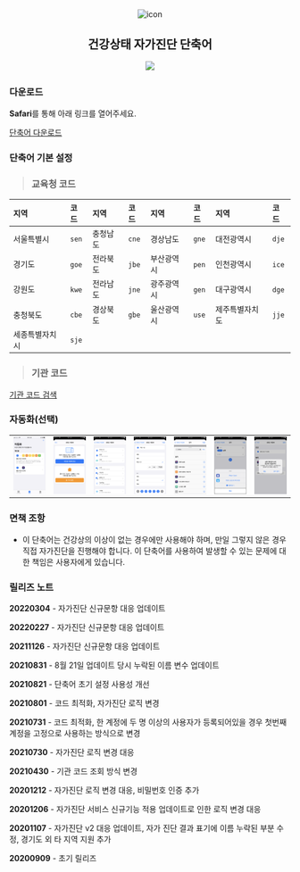 <div align="center">
  <img width="75" src="https://user-images.githubusercontent.com/10433434/92507753-69804a00-f242-11ea-942f-ee02d7576833.png" alt="icon" align="center">

  <h2>건강상태 자가진단 단축어</h2>
  <a href="https://toss.me/hasuhan" title="자가진단 서버 유지에 도움이 됩니다!">
    <img src="https://img.shields.io/badge/Buy%20me%20a%20coffee-FFDD00?style=flat-square&logo=buymeacoffee&logoColor=black">
  </a>
</div>

### 다운로드

**Safari**를 통해 아래 링크를 열어주세요.

<a href="https://www.icloud.com/shortcuts/ca27b02e08ed44dc9de5e9b50c976ffb">단축어 다운로드</a>

### 단축어 기본 설정

> ### 교육청 코드

|지역|코드|지역|코드|지역|코드|지역|코드|
|:---|:---|:---|:---|:---|:---|:---|:---|
|서울특별시|`sen`|충청남도|`cne`| 경상남도|`gne`|대전광역시|`dje`|
|경기도|`goe`|전라북도|`jbe`|부산광역시|`pen`|인천광역시|`ice`|
|강원도|`kwe`|전라남도|`jne`|광주광역시|`gen`|대구광역시|`dge`|
|충청북도|`cbe`|경상북도|`gbe`|울산광역시|`use`|제주특별자치도|`jje`|
|세종특별자치시|`sje`|

> ### 기관 코드

[기관 코드 검색](https://neis.chemistryx.me)

### 자동화(선택)

|                   |                   |                   |                   |                   |                   |                   |
| :---------------: | :---------------: | :---------------: | :---------------: | :---------------: | :---------------: | :---------------: |
| ![](images/1.png) | ![](images/2.png) | ![](images/3.png) | ![](images/4.png) | ![](images/5.png) | ![](images/6.png) | ![](images/7.png) |

### 면책 조항

- 이 단축어는 건강상의 이상이 없는 경우에만 사용해야 하며, 만일 그렇지 않은 경우 직접 자가진단을 진행해야 합니다. 이 단축어를 사용하여 발생할 수 있는 문제에 대한 책임은 사용자에게 있습니다.

### 릴리즈 노트

**20220304** - 자가진단 신규문항 대응 업데이트

**20220227** - 자가진단 신규문항 대응 업데이트

**20211126** - 자가진단 신규문항 대응 업데이트

**20210831** - 8월 21일 업데이트 당시 누락된 이름 변수 업데이트

**20210821** - 단축어 초기 설정 사용성 개선

**20210801** - 코드 최적화, 자가진단 로직 변경 

**20210731** - 코드 최적화, 한 계정에 두 명 이상의 사용자가 등록되어있을 경우 첫번째 계정을 고정으로 사용하는 방식으로 변경

**20210730** - 자가진단 로직 변경 대응

**20210430** - 기관 코드 조회 방식 변경

**20201212** - 자가진단 로직 변경 대응, 비밀번호 인증 추가

**20201206** - 자가진단 서비스 신규기능 적용 업데이트로 인한 로직 변경 대응

**20201107** - 자가진단 v2 대응 업데이트, 자가 진단 결과 표기에 이름 누락된 부분 수정, 경기도 외 타 지역 지원 추가

**20200909** - 초기 릴리즈
